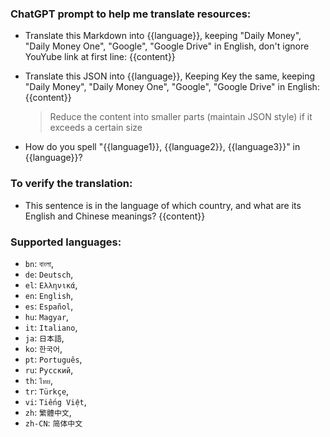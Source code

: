 
### ChatGPT prompt to help me translate resources:

 * Translate this Markdown into {{language}}, keeping "Daily Money", "Daily Money One", "Google", "Google Drive" in English, don't ignore YouYube link at first line: {{content}}

 * Translate this JSON into {{language}}, Keeping Key the same, keeping "Daily Money", "Daily Money One", "Google", "Google Drive" in English: {{content}}
   > Reduce the content into smaller parts (maintain JSON style) if it exceeds a certain size

 * How do you spell "{{language1}}, {{language2}}, {{language3}}" in {{language}}?

### To verify the translation: 

 * This sentence is in the language of which country, and what are its English and Chinese meanings? {{content}}


### Supported languages:
 * `bn`: `বাংলা`,
 * `de`: `Deutsch`,
 * `el`: `Ελληνικά`,
 * `en`: `English`,
 * `es`: `Español`,
 * `hu`: `Magyar`,
 * `it`: `Italiano`,
 * `ja`: `日本語`,
 * `ko`: `한국어`,
 * `pt`: `Português`,
 * `ru`: `Русский`,
 * `th`: `ไทย`,
 * `tr`: `Türkçe`,
 * `vi`: `Tiếng Việt`,
 * `zh`: `繁體中文`,
 * `zh-CN`: `简体中文`
